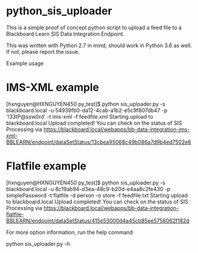 # python_sis_uploader
This is a simple proof of concept python script to upload a feed file to a Blackboard Learn SIS Data Integration Endpoint.

This was written with Python 2.7 in mind, should work in Python 3.6 as well. If not, please report the issue.

Example usage

# IMS-XML example
[hxnguyen@HXNGUYEN450 py_test]$ python sis_uploader.py -s blackboard.local -u 54939fb0-da12-4cab-a1b2-e5c9f807db47 -p '!33tP@ssw0rd' -t ims-xml -f feedfile.xml
Starting upload to blackboard.local
Upload completed!
You can check on the status of SIS Processing via https://blackboard.local/webapps/bb-data-integration-ims-xml-BBLEARN/endpoint/dataSetStatus/13cbea95068c49b086a7d9b4ed7502e6

# Flatfile example
[hxnguyen@HXNGUYEN450 py_test]$ python sis_uploader.py -s blackboard.local -u 8c19ab94-d3ea-48c9-b20d-e4aa8c2fe430 -p simplePassword -t flatfile -d person -o store -f feedfile.txt
Starting upload to blackboard.local
Upload completed!
You can check on the status of SIS Processing via https://blackboard.local/webapps/bb-data-integration-flatfile-BBLEARN/endpoint/dataSetStatus/415e53000d4a45cb85ee5756062f182d

For more option information, run the help command

python sis_uploader.py -h
